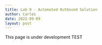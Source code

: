 ```yaml
---
title: Lab 9 - Automated Outbound Solution
author: Carles
date: 2022-09-09
layout: post
---
```


This page is under development
TEST